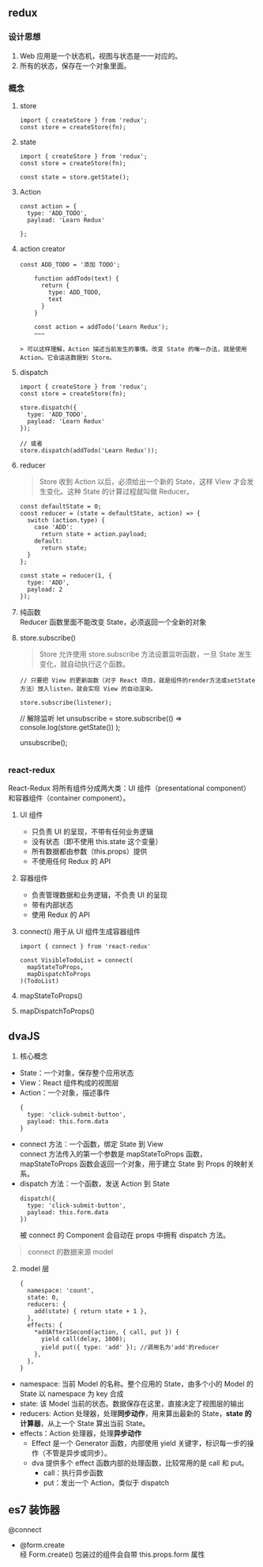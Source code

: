 ## redux

### 设计思想

1. Web 应用是一个状态机，视图与状态是一一对应的。
2. 所有的状态，保存在一个对象里面。

### 概念

1.  store
    ```
    import { createStore } from 'redux';
    const store = createStore(fn);
    ```
2.  state

    ```
    import { createStore } from 'redux';
    const store = createStore(fn);

    const state = store.getState();
    ```

3.  Action

    ```
    const action = {
      type: 'ADD_TODO',
      payload: 'Learn Redux'

    };
    ```

4.  action creator
    ~~~
    const ADD_TODO = '添加 TODO';

        function addTodo(text) {
          return {
            type: ADD_TODO,
            text
          }
        }

        const action = addTodo('Learn Redux');
        ~~~

    > 可以这样理解，Action 描述当前发生的事情。改变 State 的唯一办法，就是使用 Action。它会运送数据到 Store。

5.  dispatch

    ```
    import { createStore } from 'redux';
    const store = createStore(fn);

    store.dispatch({
      type: 'ADD_TODO',
      payload: 'Learn Redux'
    });

    // 或者
    store.dispatch(addTodo('Learn Redux'));
    ```

6.  reducer

    > Store 收到 Action 以后，必须给出一个新的 State，这样 View 才会发生变化。这种 State 的计算过程就叫做 Reducer。

    ```
    const defaultState = 0;
    const reducer = (state = defaultState, action) => {
      switch (action.type) {
        case 'ADD':
          return state + action.payload;
        default:
          return state;
      }
    };

    const state = reducer(1, {
      type: 'ADD',
      payload: 2
    });
    ```

7.  纯函数  
    Reducer 函数里面不能改变 State，必须返回一个全新的对象
8.  store.subscribe()

    > Store 允许使用 store.subscribe 方法设置监听函数，一旦 State 发生变化，就自动执行这个函数。

    ```
    // 只要把 View 的更新函数（对于 React 项目，就是组件的render方法或setState方法）放入listen，就会实现 View 的自动渲染。

    store.subscribe(listener);
    ```


    // 解除监听
    let unsubscribe = store.subscribe(() =>
      console.log(store.getState())
    );

    unsubscribe();
    ~~~

### react-redux

React-Redux 将所有组件分成两大类：UI 组件（presentational component）和容器组件（container component）。

1. UI 组件
   - 只负责 UI 的呈现，不带有任何业务逻辑
   - 没有状态（即不使用 this.state 这个变量）
   - 所有数据都由参数（this.props）提供
   - 不使用任何 Redux 的 API
2. 容器组件
   - 负责管理数据和业务逻辑，不负责 UI 的呈现
   - 带有内部状态
   - 使用 Redux 的 API
3. connect() 用于从 UI 组件生成容器组件

   ```
   import { connect } from 'react-redux'

   const VisibleTodoList = connect(
     mapStateToProps,
     mapDispatchToProps
   )(TodoList)
   ```

4. mapStateToProps()
5. mapDispatchToProps()

## dvaJS

1. 核心概念

- State：一个对象，保存整个应用状态
- View：React 组件构成的视图层
- Action：一个对象，描述事件
  ```
  {
    type: 'click-submit-button',
    payload: this.form.data
  }
  ```
- connect 方法：一个函数，绑定 State 到 View  
  connect 方法传入的第一个参数是 mapStateToProps 函数，mapStateToProps 函数会返回一个对象，用于建立 State 到 Props 的映射关系。
- dispatch 方法：一个函数，发送 Action 到 State
  ```
  dispatch({
    type: 'click-submit-button',
    payload: this.form.data
  })
  ```
  被 connect 的 Component 会自动在 props 中拥有 dispatch 方法。

> connect 的数据来源 model

2. model 层
   ```
   {
     namespace: 'count',
     state: 0,
     reducers: {
       add(state) { return state + 1 },
     },
     effects: {
       *addAfter1Second(action, { call, put }) {
         yield call(delay, 1000);
         yield put({ type: 'add' }); //调用名为'add'的reducer
       },
     },
   }
   ```

- namespace: 当前 Model 的名称。整个应用的 State，由多个小的 Model 的 State 以 namespace 为 key 合成
- state: 该 Model 当前的状态。数据保存在这里，直接决定了视图层的输出
- reducers: Action 处理器，处理**同步动作**，用来算出最新的 State，**state 的计算器**，从上一个 State 算出当前 State。
- effects：Action 处理器，处理**异步动作**
  - Effect 是一个 Generator 函数，内部使用 yield 关键字，标识每一步的操作（不管是异步或同步）。
  - dva 提供多个 effect 函数内部的处理函数，比较常用的是 call 和 put。
    - call：执行异步函数
    - put：发出一个 Action，类似于 dispatch

## es7 装饰器

@connect

- @form.create  
  经 Form.create() 包装过的组件会自带 this.props.form 属性
